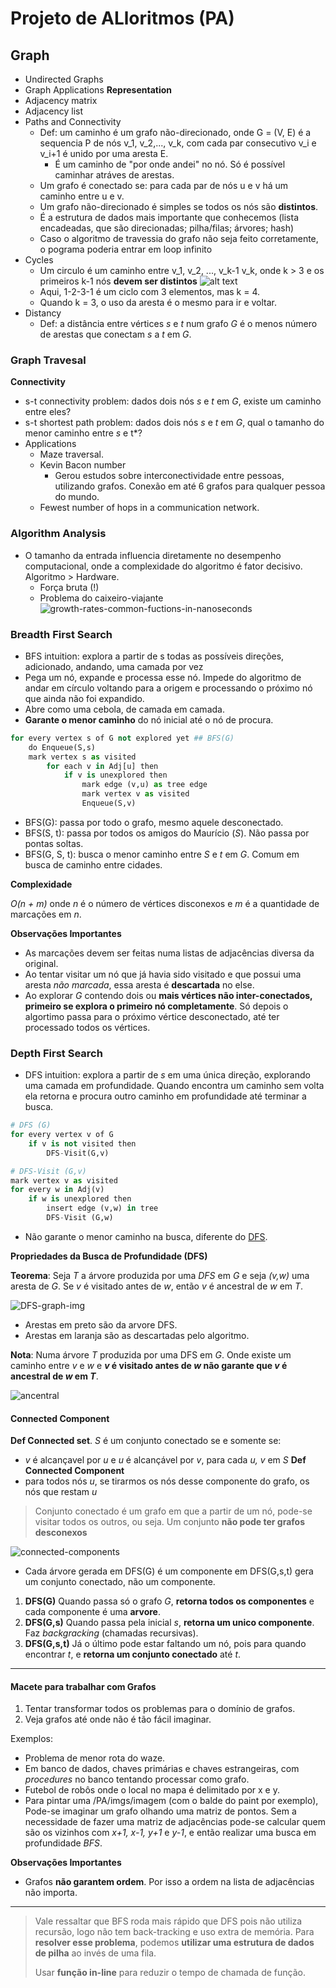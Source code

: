 # Projeto de ALloritmos (PA)
## Graph
- Undirected Graphs
- Graph Applications
**Representation**
- Adjacency matrix
- Adjacency list
- Paths and Connectivity
    - Def: um caminho é um grafo não-direcionado, onde G = (V, E) é a sequencia P de nós v_1, v_2,..., v_k, com cada par consecutivo v_i e v_i+1 é unido por uma aresta E.
        - É um caminho de "por onde andei" no nó. Só é possível caminhar atráves de arestas.
    - Um grafo é conectado se: para cada par de nós u e v há um caminho entre u e v.
    - Um grafo não-direcionado é simples se todos os nós são **distintos**.
    - É a estrutura de dados mais importante que conhecemos (lista encadeadas, que são direcionadas; pilha/filas; árvores; hash)
    - Caso o algoritmo de travessia do grafo não seja feito corretamente, o pograma poderia entrar em loop infinito
- Cycles
    - Um circulo é um caminho entre v_1, v_2, ..., v_k-1 v_k, onde k > 3 e os primeiros k-1 nós **devem ser distintos**
    ![alt text](/PA/imgs/image-1.png)
    - Aqui, 1-2-3-1 é um ciclo com 3 elementos, mas k = 4.
    - Quando k = 3, o uso da aresta é o mesmo para ir e voltar.
- Distancy
    - Def: a distância entre vértices *s* e *t* num grafo *G* é o menos número de arestas que conectam *s* a *t* em *G*.
### Graph Travesal
**Connectivity**
- s-t connectivity problem: dados dois nós *s* e *t* em *G*, existe um caminho entre eles?
- s-t shortest path problem: dados dois nós *s* e *t* em *G*, qual o tamanho do menor caminho entre *s* e t*?
- Applications
    - Maze traversal.
    - Kevin Bacon number
        - Gerou estudos sobre interconectividade entre pessoas, utilizando grafos. Conexão em até 6 grafos para qualquer pessoa do mundo.
    - Fewest number of hops in a communication network.

### Algorithm Analysis
- O tamanho da entrada influencia diretamente no desempenho computacional, onde a complexidade do algoritmo é fator decisivo. Algoritmo > Hardware.
    - Força bruta (!)
    - Problema do caixeiro-viajante
    ![growth-rates-common-fuctions-in-nanoseconds](/PA/imgs/image.png)

### Breadth First Search
- BFS intuition: explora a partir de s todas as possíveis direções, adicionado, andando, uma camada por vez
- Pega um nó, expande e processa esse nó. Impede do algoritmo de andar em círculo voltando para a origem e processando o próximo nó que ainda não foi expandido.
- Abre como uma cebola, de camada em camada.
- **Garante o menor caminho** do nó inicial até o nó de procura.

``` py
for every vertex s of G not explored yet ## BFS(G)
    do Enqueue(S,s)
    mark vertex s as visited
        for each v in Adj[u] then
            if v is unexplored then
                mark edge (v,u) as tree edge
                mark vertex v as visited
                Enqueue(S,v)
```
- BFS(G): passa por todo o grafo, mesmo aquele desconectado.
- BFS(S, t): passa por todos os amigos do Maurício (*S*). Não passa por pontas soltas.
- BFS(G, S, t): busca o menor caminho entre *S* e *t* em *G*. Comum em busca de caminho entre cidades.

**Complexidade**

*O(n + m)* onde *n* é o número de vértices disconexos e *m* é a quantidade de marcações em *n*.

**Observações Importantes**

- As marcações devem ser feitas numa listas de adjacências diversa da original.
- Ao tentar visitar um nó que já havia sido visitado e que possui uma aresta *não marcada*, essa aresta é **descartada** no else.
- Ao explorar *G* contendo dois ou **mais vértices não inter-conectados, primeiro se explora o primeiro nó completamente**. Só depois o algortimo passa para o próximo vértice desconectado, até ter processado todos os vértices.
### Depth First Search
- DFS intuition: explora a partir de *s* em uma única direção, explorando uma camada em profundidade. Quando encontra um caminho sem volta ela retorna e procura outro caminho em profundidade até terminar a busca.
```py
# DFS (G)
for every vertex v of G
    if v is not visited then
        DFS-Visit(G,v)
```
```py
# DFS-Visit (G,v)
mark vertex v as visited
for every w in Adj(v)
    if w is unexplored then
        insert edge (v,w) in tree
        DFS-Visit (G,w)
```
- Não garante o menor caminho na busca, diferente do [DFS](#depth-first-search).

**Propriedades da Busca de Profundidade (DFS)**

**Teorema**: Seja *T* a árvore produzida por uma *DFS* em *G* e seja *(v,w)* uma aresta de *G*. Se *v* é visitado antes de *w*, então *v* é ancestral de *w* em *T*.

![DFS-graph-img](/PA/imgs/image-2.png)
- Arestas em preto são da arvore DFS.
- Arestas em laranja são as descartadas pelo algoritmo.

**Nota**: Numa árvore *T* produzida por uma DFS em *G*. Onde existe um caminho entre *v* e *w* e ***v* é visitado antes de *w* não garante que *v* é ancestral de *w* em *T***.

![ancentral](/PA/imgs/image-4.png)
#### Connected Component
**Def Connected set**. *S* é um conjunto conectado se e somente se:
- *v* é alcançavel por *u* e *u* é alcançável por *v*, para cada *u, v* em *S*
**Def Connected Component**
- para todos nós *u*, se tirarmos os nós desse componente do grafo, os nós que restam *u*

> Conjunto conectado é um grafo em que a partir de um nó, pode-se visitar todos os outros, ou seja. Um conjunto **não pode ter grafos desconexos**

![connected-components](/PA/imgs/image-3.png)
- Cada árvore gerada em DFS(G) é um componente em DFS(G,s,t) gera um conjunto conectado, não um componente.

1. **DFS(G)** Quando passa só o grafo *G*, **retorna todos os componentes** e cada componente é uma **arvore**.
2. **DFS(G,s)** Quando passa pela inicial *s*, **retorna um unico componente**. Faz *backgracking* (chamadas recursivas).
3. **DFS(G,s,t)** Já o último pode estar faltando um nó, pois para quando encontrar *t*, e **retorna um conjunto conectado** até *t*.

---

#### Macete para trabalhar com Grafos
1. Tentar transformar todos os problemas para o domínio de grafos.
2. Veja grafos até onde não é tão fácil imaginar.

Exemplos:
- Problema de menor rota do waze.
- Em banco de dados, chaves primárias e chaves estrangeiras, com *procedures* no banco tentando processar como grafo.
- Futebol de robôs onde o local no mapa é delimitado por x e y.
- Para pintar uma /PA/imgs/imagem (com o balde do paint por exemplo), Pode-se imaginar um grafo olhando uma matriz de pontos. Sem a necessidade de fazer uma matriz de adjacências pode-se calcular quem são os vizinhos com *x+1, x-1, y+1* e *y-1*, e então realizar uma busca em profundidade *BFS*.

**Observações Importantes**

- Grafos **não garantem ordem**. Por isso a ordem na lista de adjacências não importa.

---

> Vale ressaltar que BFS roda mais rápido que DFS pois não utiliza recursão, logo não tem back-tracking e uso extra de memória. Para **resolver esse problema**, podemos **utilizar uma estrutura de dados de pilha** ao invés de uma fila.
>
> Usar **função in-line** para reduzir o tempo de chamada de função.








